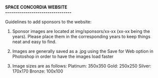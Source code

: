 <b>SPACE CONCORDIA WEBSITE</b><br>
<b>---------------------------------</b>

Guidelines to add sponsors to the website:

1) Sponsor images are located at img/sponsors/xx-xx (xx-xx being the years).
   Please place them in the corresponding years to keep things neat and easy to find.

2) Images are generally saved as a .jpg using the Save for Web option in Photoshop in order to have the images load faster

3) Image sizes are as follows:
	Platinum: 350x350
	Gold: 250x250
	Silver: 170x170
	Bronze: 100x100

